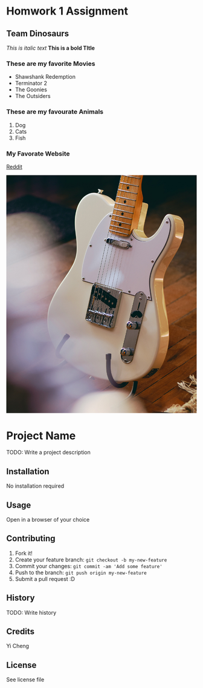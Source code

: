 # Homwork 1 Assignment
## Team Dinosaurs 

*This is italic text*
**This is a bold TItle**

### These are my favorite Movies
- Shawshank Redemption
- Terminator 2
- The Goonies
- The Outsiders

### These are my favourate Animals
1. Dog
2. Cats
3. Fish

### My Favorate Website
[Reddit](http://www.reddit.com)

![A Fender Telecaster](images/tele.jpg)

# Project Name

TODO: Write a project description

## Installation

No installation required

## Usage

Open in a browser of your choice

## Contributing

1. Fork it!
2. Create your feature branch: `git checkout -b my-new-feature`
3. Commit your changes: `git commit -am 'Add some feature'`
4. Push to the branch: `git push origin my-new-feature`
5. Submit a pull request :D

## History

TODO: Write history

## Credits

Yi Cheng

## License

See license file